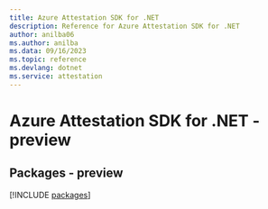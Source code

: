 ```yaml
---
title: Azure Attestation SDK for .NET
description: Reference for Azure Attestation SDK for .NET
author: anilba06
ms.author: anilba
ms.data: 09/16/2023
ms.topic: reference
ms.devlang: dotnet
ms.service: attestation
---
```

# Azure Attestation SDK for .NET - preview
## Packages - preview
[!INCLUDE [packages](attestation-index.md)]